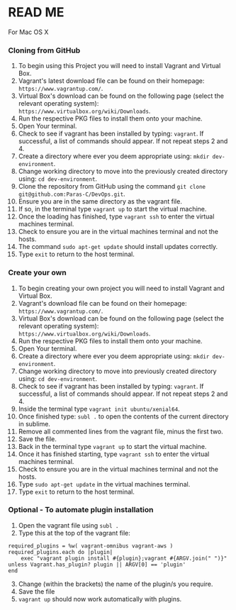 # READ ME

For Mac OS X 
### Cloning from GitHub
1. To begin using this Project you will need to install Vagrant and Virtual Box.
2. Vagrant's latest download file can be found on their homepage:  ```https://www.vagrantup.com/```.
3. Virtual Box's download can be found on the following page (select the relevant operating system): ```https://www.virtualbox.org/wiki/Downloads```.
4. Run the respective PKG files to install them onto your machine.
5. Open Your terminal.
6. Check to see if vagrant has been installed by typing: ```vagrant```. If successful, a list of commands should appear. If not repeat steps 2 and 4.
7. Create a directory where ever you deem appropriate using: ```mkdir dev-environment```.
8. Change working directory to move into the previously created directory using: ```cd dev-environment```.
9. Clone the repository from GitHub using the command ```git clone git@github.com:Paras-C/DevOps.git```.
10. Ensure you are in the same directory as the vagrant file.
11. If so, in the terminal type ```vagrant up``` to start the virtual machine.
12. Once the loading has finished, type ```vagrant ssh``` to enter the virtual machines terminal.
13. Check to ensure you are in the virtual machines terminal and not the hosts.
14. The command ```sudo apt-get update``` should install updates correctly.
15. Type ```exit``` to return to the host terminal.




### Create your own
1. To begin creating your own project you will need to install Vagrant and Virtual Box.
2. Vagrant's download file can be found on their homepage:  ```https://www.vagrantup.com/```.
3. Virtual Box's download can be found on the following page (select the relevant operating system): ```https://www.virtualbox.org/wiki/Downloads```.
4. Run the respective PKG files to install them onto your machine.
5. Open Your terminal.
6. Create a directory where ever you deem appropriate using: ```mkdir dev-environment```.
7. Change working directory to move into previously created directory using: ```cd dev-environment```.
8. Check to see if vagrant has been installed by typing: ```vagrant```. If successful, a list of commands should appear. If not repeat steps 2 and 4.
9. Inside the terminal type ```vagrant init ubuntu/xenial64```.
10. Once finished type: ```subl .``` to open the contents of the current directory in sublime.
11. Remove all commented lines from the vagrant file, minus the first two.
12. Save the file.
13. Back in the terminal type ```vagrant up``` to start the virtual machine.
14. Once it has finished starting, type ```vagrant ssh``` to enter the virtual machines terminal.
15. Check to ensure you are in the virtual machines terminal and not the hosts.
16. Type ```sudo apt-get update``` in the virtual machines terminal.
17. Type ```exit``` to return to the host terminal.

### Optional - To automate plugin installation
1. Open the vagrant file using ```subl .``` 
2. Type this at the top of the vagrant file: 
```
required_plugins = %w( vagrant-omnibus vagrant-aws )
required_plugins.each do |plugin|
    exec "vagrant plugin install #{plugin};vagrant #{ARGV.join(" ")}" unless Vagrant.has_plugin? plugin || ARGV[0] == 'plugin'
end
```
3. Change (within the brackets) the name of the plugin/s you require.
4. Save the file
5. ```vagrant up``` should now work automatically with plugins.


